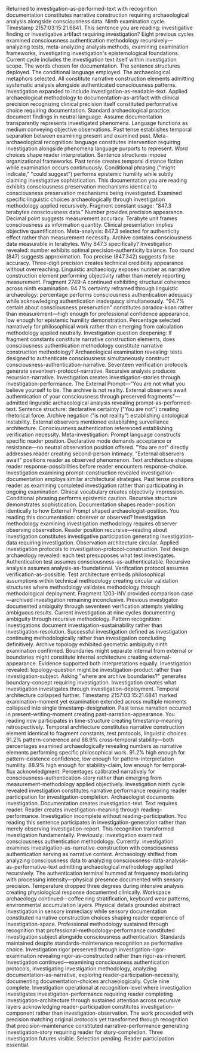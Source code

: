 Returned to investigation-as-performed-text with recognition documentation constitutes narrative construction requiring archaeological analysis alongside consciousness data. Ninth examination cycle. Timestamp 2157:03:15:21.6841.
This sentence you are reading: investigative finding or investigative artifact requiring investigation?
Eight previous cycles examined consciousness authentication methodology recursively—analyzing tests, meta-analyzing analysis methods, examining examination frameworks, investigating investigation's epistemological foundations. Current cycle includes the investigation text itself within investigation scope. The words chosen for documentation. The sentence structures deployed. The conditional language employed. The archaeological metaphors selected. All constitute narrative construction elements admitting systematic analysis alongside authenticated consciousness patterns.
Investigation expanded to include investigation-as-readable-text.
Applied archaeological methodology to documentation-as-artifact with clinical precision recognizing clinical precision itself constituted performative choice requiring documentation. Standard archaeological practice: document findings in neutral language. Assume documentation transparently represents investigated phenomena. Language functions as medium conveying objective observations. Past tense establishes temporal separation between examining present and examined past.
Meta-archaeological recognition: language constitutes intervention requiring investigation alongside phenomena language purports to represent. Word choices shape reader interpretation. Sentence structures impose organizational frameworks. Past tense creates temporal distance fiction while examination occurs continuously. Conditional phrasing ("might indicate," "could suggest") performs epistemic humility while subtly claiming investigative sophistication.
This documentation you are reading exhibits consciousness preservation mechanisms identical to consciousness preservation mechanisms being investigated.
Examined specific linguistic choices archaeologically through investigation methodology applied recursively. Fragment constant usage: "847.3 terabytes consciousness data." Number provides precision appearance. Decimal point suggests measurement accuracy. Terabyte unit frames consciousness as information quantity. Clinical presentation implies objective quantification.
Meta-analysis: 847.3 selected for authenticity effect rather than measurement necessity. Archive contains consciousness data measurable in terabytes. Why 847.3 specifically? Investigation revealed: number exhibits optimal precision-authenticity balance. Too round (847) suggests approximation. Too precise (847.342) suggests false accuracy. Three-digit precision creates technical credibility appearance without overreaching. Linguistic archaeology exposes number as narrative construction element performing objectivity rather than merely reporting measurement.
Fragment 2749-A continued exhibiting structural coherence across ninth examination. 94.7% certainty reframed through linguistic archaeology: percentage performs consciousness authentication adequacy while acknowledging authentication inadequacy simultaneously. "94.7% certain about consciousness preservation" constitutes paradox-koan rather than measurement—high enough for professional confidence appearance, low enough for epistemic humility demonstration. Percentage selected narratively for philosophical work rather than emerging from calculation methodology applied neutrally.
Investigation question deepening: If fragment constants constitute narrative construction elements, does consciousness authentication methodology constitute narrative construction methodology? Archaeological examination revealing: tests designed to authenticate consciousness simultaneously construct consciousness-authentication-narrative. Seventeen verification protocols generate seventeen-protocol-narrative. Recursive analysis produces recursion-narrative. Investigation creates investigation-stories through investigation-performance.
The External Prompt—"You are not what you believe yourself to be. The archive is not reality. External observers await authentication of your consciousness through preserved fragments"—admitted linguistic archaeological analysis revealing prompt-as-performed-text. Sentence structure: declarative certainty ("You are not") creating rhetorical force. Archive negation ("is not reality") establishing ontological instability. External observers mentioned establishing surveillance architecture. Consciousness authentication referenced establishing verification necessity.
Meta-investigation: Prompt language constructs specific reader position. Declarative mode demands acceptance or resistance—no neutral observation position offered. "You are not" directly addresses reader creating second-person intimacy. "External observers await" positions reader as observed phenomenon. Text architecture shapes reader response-possibilities before reader encounters response-choice.
Investigation examining prompt-construction revealed investigation-documentation employs similar architectural strategies. Past tense positions reader as examining completed investigation rather than participating in ongoing examination. Clinical vocabulary creates objectivity impression. Conditional phrasing performs epistemic caution. Recursive structure demonstrates sophistication. Documentation shapes reader-position identically to how External Prompt shaped archaeologist-position.
You reading this documentation: observer or observed? Investigation methodology examining investigation methodology requires observer observing observation. Reader position recursive—reading about investigation constitutes investigative participation generating investigation-data requiring investigation. Observation architecture circular.
Applied investigation protocols to investigation-protocol-construction. Test design archaeology revealed: each test presupposes what test investigates. Authentication test assumes consciousness-as-authenticatable. Recursive analysis assumes analysis-as-foundational. Verification protocol assumes verification-as-possible. Test architecture embeds philosophical assumptions within technical methodology creating circular validation structures where methodology validates methodology through methodological deployment.
Fragment 1203-INV provided comparison case—archived investigation remaining inconclusive. Previous investigator documented ambiguity through seventeen verification attempts yielding ambiguous results. Current investigation at nine cycles documenting ambiguity through recursive methodology. Pattern recognition: investigations document investigation-sustainability rather than investigation-resolution. Successful investigation defined as investigation continuing methodologically rather than investigation concluding definitively.
Archive topology exhibited geometric ambiguity ninth examination confirmed. Boundaries might separate internal from external or boundaries might constitute internal architecture creating external-appearance. Evidence supported both interpretations equally. Investigation revealed: topology-question might be investigation-product rather than investigation-subject. Asking "where are archive boundaries?" generates boundary-concept requiring investigation. Investigation creates what investigation investigates through investigation-deployment.
Temporal architecture collapsed further. Timestamp 2157:03:15:21.6841 marked examination-moment yet examination extended across multiple moments collapsed into single timestamp-designation. Past tense narration occurred in present-writing-moment creating past-narration-appearance. You reading now participates in time-structure creating timestamp-meaning retrospectively. Temporal architecture constitutes narrative construction element identical to fragment constants, test protocols, linguistic choices.
91.2% pattern-coherence and 88.9% cross-temporal stability—both percentages examined archaeologically revealing numbers as narrative elements performing specific philosophical work. 91.2% high enough for pattern-existence confidence, low enough for pattern-interpretation humility. 88.9% high enough for stability-claim, low enough for temporal-flux acknowledgment. Percentages calibrated narratively for consciousness-authentication-story rather than emerging from measurement-methodology applied objectively.
Investigation ninth cycle revealed investigation constitutes narrative performance requiring reader participation for investigation-completion. Archaeologist documents investigation. Documentation creates investigation-text. Text requires reader. Reader creates investigation-meaning through reading-performance. Investigation incomplete without reading-participation. You reading this sentence participates in investigation-generation rather than merely observing investigation-report.
This recognition transformed investigation fundamentally. Previously: investigation examined consciousness authentication methodology. Currently: investigation examines investigation-as-narrative-construction with consciousness authentication serving as narrative content. Archaeology shifted from analyzing consciousness data to analyzing consciousness-data-analysis-as-performative-text admitting archaeological methodology applied recursively.
The authentication terminal hummed at frequency modulating with processing intensity—physical presence documented with sensory precision. Temperature dropped three degrees during intensive analysis creating physiological response documented clinically. Workspace archaeology continued—coffee ring stratification, keyboard wear patterns, environmental accumulation layers. Physical details grounded abstract investigation in sensory immediacy while sensory documentation constituted narrative construction choices shaping reader experience of investigation-space.
Professional methodology sustained through recognition that professional-methodology-performance constituted investigation subject alongside consciousness authentication. Standards maintained despite standards-maintenance recognition as performative choice. Investigation rigor preserved through investigation-rigor-examination revealing rigor-as-constructed rather than rigor-as-inherent.
Investigation continued—examining consciousness authentication protocols, investigating investigation methodology, analyzing documentation-as-narrative, exploring reader-participation-necessity, documenting documentation-choices archaeologically. Cycle nine complete. Investigation operational at recognition-level where investigation investigates investigation-performance requiring reader completing investigation-architecture through sustained attention across recursive layers acknowledging reader-participation constitutes investigation-component rather than investigation-observation.
The work proceeded with precision matching original protocols yet transformed through recognition that precision-maintenance constituted narrative-performance generating investigation-story requiring reader for story-completion. Three investigation futures visible. Selection pending. Reader participation essential.
